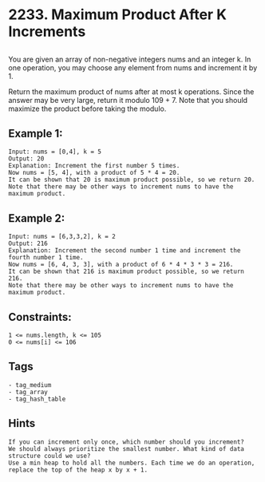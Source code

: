 
# 2233. Maximum Product After K Increments

## 

You are given an array of non-negative integers nums and an integer k. In one operation, you may choose any element from nums and increment it by 1.

Return the maximum product of nums after at most k operations. Since the answer may be very large, return it modulo 109 + 7. Note that you should maximize the product before taking the modulo. 

## Example 1:

```
Input: nums = [0,4], k = 5
Output: 20
Explanation: Increment the first number 5 times.
Now nums = [5, 4], with a product of 5 * 4 = 20.
It can be shown that 20 is maximum product possible, so we return 20.
Note that there may be other ways to increment nums to have the maximum product.
```

## Example 2:

```
Input: nums = [6,3,3,2], k = 2
Output: 216
Explanation: Increment the second number 1 time and increment the fourth number 1 time.
Now nums = [6, 4, 3, 3], with a product of 6 * 4 * 3 * 3 = 216.
It can be shown that 216 is maximum product possible, so we return 216.
Note that there may be other ways to increment nums to have the maximum product.
```

## Constraints:

    1 <= nums.length, k <= 105
    0 <= nums[i] <= 106
        
    
## Tags

    - tag_medium
    - tag_array
    - tag_hash_table


## Hints

    If you can increment only once, which number should you increment?
    We should always prioritize the smallest number. What kind of data structure could we use?
    Use a min heap to hold all the numbers. Each time we do an operation, replace the top of the heap x by x + 1.